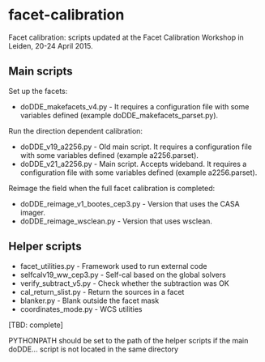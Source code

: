 # facet-calibration
Facet calibration: scripts updated at the Facet Calibration Workshop in Leiden, 20-24 April 2015.

## Main scripts

Set up the facets:
* doDDE_makefacets_v4.py - It requires a configuration file with some variables defined (example doDDE_makefacets_parset.py).

Run the direction dependent calibration:
* doDDE_v19_a2256.py - Old main script. It requires a configuration file with some variables defined (example a2256.parset).
* doDDE_v21_a2256.py - Main script. Accepts wideband. It requires a configuration file with some variables defined (example a2256.parset).

Reimage the field when the full facet calibration is completed:
* doDDE_reimage_v1_bootes_cep3.py - Version that uses the CASA imager.
* doDDE_reimage_wsclean.py - Version that uses wsclean.

## Helper scripts

* facet_utilities.py - Framework used to run external code
* selfcalv19_ww_cep3.py - Self-cal based on the global solvers
* verify_subtract_v5.py - Check whether the subtraction was OK
* cal_return_slist.py - Return the sources in a facet
* blanker.py - Blank outside the facet mask
* coordinates_mode.py - WCS utilities

[TBD: complete]

PYTHONPATH should be set to the path of the helper scripts if the main
doDDE... script is not located in the same directory
